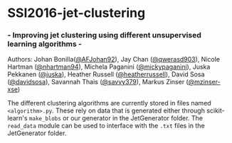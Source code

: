 # SSI2016-jet-clustering
### - Improving jet clustering using different unsupervised learning algorithms - 
Authors: Johan Bonilla([@AFJohan92](https://github.com/AFJohan92)), Jay Chan ([@qwerasd903](https://github.com/qwerasd903)), Nicole Hartman ([@nhartman94](https://github.com/nhartman94)), Michela Paganini ([@mickypaganini](https://github.com/mickypaganini)), 
Juska Pekkanen ([@juska](https://github.com/juska)), Heather Russell ([@heatherrussell](https://github.com/heatherrussell)), David Sosa ([@davidsosa](https://github.com/davidsosa)), Savannah Thais ([@savvy379](https://github.com/savvy379)), Markus Zinser ([@mzinser-xse](https://github.com/mzinser-xse))


The different clustering algorithms are currently stored in files named `<algorithm>.py`. 
These rely on data that is generated either through scikit-learn's `make_blobs` or our generator in the JetGenerator folder. The `read_data` module can be used to interface with the `.txt` files in the JetGenerator folder.
